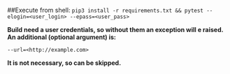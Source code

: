 ##Execute from shell:
```pip3 install -r requirements.txt && pytest --elogin=<user_login> --epass=<user_pass>```
<br>

__Build need a user credentials, so without them an exception will e raised.__
__An additional (optional argument) is:__

```--url=<http://example.com>```

__It is not necessary, so can be skipped.__